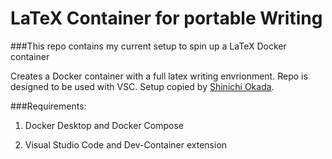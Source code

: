 # LaTeX Container for portable Writing

###This repo contains my current setup to spin up a LaTeX Docker container

Creates a Docker container with a full latex writing envrionment. Repo is
designed to be used with VSC. Setup copied by
[Shinichi Okada](https://towardsdatascience.com/three-ways-to-create-dockernized-latex-environment-2534163ee0c4).

###Requirements:

1. Docker Desktop and Docker Compose

2. Visual Studio Code and Dev-Container extension
